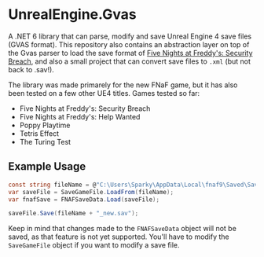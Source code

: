 # UnrealEngine.Gvas
A .NET 6 library that can parse, modify and save Unreal Engine 4 save files (GVAS format). This repository also contains an abstraction layer on top of the Gvas parser to load the save format of [Five Nights at Freddy's: Security Breach](https://store.steampowered.com/app/747660/Five_Nights_at_Freddys_Security_Breach/), and also a small project that can convert save files to `.xml` (but not back to .sav!).

The library was made primarely for the new FNaF game, but it has also been tested on a few other UE4 titles. Games tested so far:
- Five Nights at Freddy's: Security Breach
- Five Nights at Freddy's: Help Wanted
- Poppy Playtime
- Tetris Effect
- The Turing Test

## Example Usage
```c#
const string fileName = @"C:\Users\Sparky\AppData\Local\fnaf9\Saved\SaveGames\SaveGameSlot0.sav";
var saveFile = SaveGameFile.LoadFrom(fileName);
var fnafSave = FNAFSaveData.Load(saveFile);

saveFile.Save(fileName + "_new.sav");
```

Keep in mind that changes made to the `FNAFSaveData` object will not be saved, as that feature is not yet supported. You'll have to modify the `SaveGameFile` object if you want to  modify a save file.

